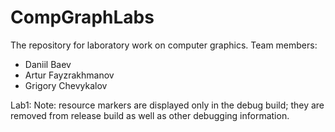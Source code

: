 # CompGraphLabs
The repository for laboratory work on computer graphics.
Team members:
- Daniil Baev
- Artur Fayzrakhmanov
- Grigory Chevykalov

Lab1:
Note: resource markers are displayed only in the debug build; they are removed from release build as well as other debugging information.